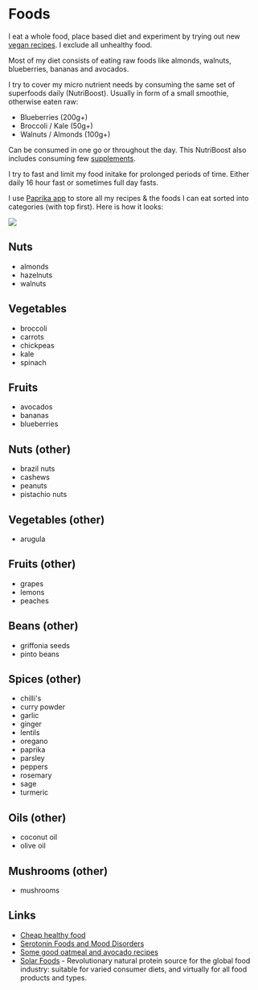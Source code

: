 # Foods

I eat a whole food, place based diet and experiment by trying out new [vegan recipes](recipes.md). I exclude all unhealthy food.

Most of my diet consists of eating raw foods like almonds, walnuts, blueberries, bananas and avocados.

I try to cover my micro nutrient needs by consuming the same set of superfoods daily (NutriBoost). Usually in form of a small smoothie, otherwise eaten raw:

- Blueberries (200g+)
- Broccoli / Kale (50g+)
- Walnuts / Almonds (100g+)

Can be consumed in one go or throughout the day. This NutriBoost also includes consuming few [supplements](supplements.md).

I try to fast and limit my food initake for prolonged periods of time. Either daily 16 hour fast or sometimes full day fasts.

I use [Paprika app](https://www.paprikaapp.com/) to store all my recipes & the foods I can eat sorted into categories (with top first). Here is how it looks:

![](https://i.imgur.com/a9lMUh7.png)

## Nuts

- almonds
- hazelnuts
- walnuts

## Vegetables

- broccoli
- carrots
- chickpeas
- kale
- spinach

## Fruits

- avocados
- bananas
- blueberries

## Nuts (other)

- brazil nuts
- cashews
- peanuts
- pistachio nuts

## Vegetables (other)

- arugula

## Fruits (other)

- grapes
- lemons
- peaches

## Beans (other)

- griffonia seeds
- pinto beans

## Spices (other)

- chilli's
- curry powder
- garlic
- ginger
- lentils
- oregano
- paprika
- parsley
- peppers
- rosemary
- sage
- turmeric

## Oils (other)

- coconut oil
- olive oil

## Mushrooms (other)

- mushrooms

## Links

- [Cheap healthy food](https://www.nomeatathlete.com/cheap-healthy-food/)
- [Serotonin Foods and Mood Disorders](https://bebrainfit.com/serotonin-foods-mood-brain/)
- [Some good oatmeal and avocado recipes](https://www.reddit.com/r/HealthyFood/comments/8ytyqi/food_for_the_brain_with_a_budget/)
- [Solar Foods](https://solarfoods.fi/) - Revolutionary natural protein source for the global food industry: suitable for varied consumer diets, and virtually for all food products and types.
